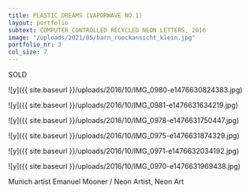```yaml
---
title: PLASTIC DREAMS (VAPORWAVE NO.1)
layout: portfolio
subtext: COMPUTER CONTROLLED RECYCLED NEON LETTERS, 2016
image: "/uploads/2021/05/barn_rueckansicht_klein.jpg"
portfolio_nr: 3
col_size: 7
---
```

SOLD

![y]({{ site.baseurl }}/uploads/2016/10/IMG_0980-e1476630824383.jpg)

![y]({{ site.baseurl }}/uploads/2016/10/IMG_0981-e1476631634219.jpg)

![y]({{ site.baseurl }}/uploads/2016/10/IMG_0978-e1476631750447.jpg)

![y]({{ site.baseurl }}/uploads/2016/10/IMG_0975-e1476631874329.jpg)

![y]({{ site.baseurl }}/uploads/2016/10/IMG_0971-e1476632034192.jpg)

![y]({{ site.baseurl }}/uploads/2016/10/IMG_0970-e1476631969438.jpg)


Munich artist Emanuel Mooner / Neon Artist, Neon Art